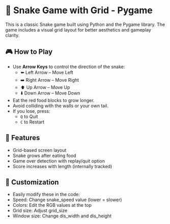 # 🐍 Snake Game with Grid - Pygame

This is a classic Snake game built using Python and the Pygame library. The game includes a visual grid layout for better aesthetics and gameplay clarity.

## 🎮 How to Play

- Use **Arrow Keys** to control the direction of the snake:
  - ⬅️ Left Arrow – Move Left  
  - ➡️ Right Arrow – Move Right  
  - ⬆️ Up Arrow – Move Up  
  - ⬇️ Down Arrow – Move Down
- Eat the red food blocks to grow longer.
- Avoid colliding with the walls or your own tail.
- If you lose, press:
  - `Q` to Quit  
  - `C` to Restart
  

## 🧱 Features

- Grid-based screen layout
- Snake grows after eating food
- Game over detection with replay/quit option
- Score increases with length (internally tracked)

  

## 🔧 Customization

- Easily modify these in the code:
- Speed: Change snake_speed value (lower = slower)
- Colors: Edit the RGB values at the top
- Grid size: Adjust grid_size
- Window size: Change dis_width and dis_height
